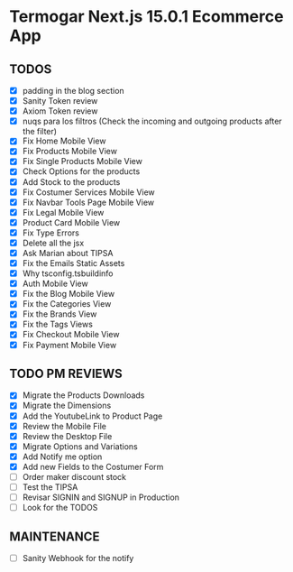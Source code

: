 # Termogar Next.js 15.0.1 Ecommerce App

## TODOS

- [x] padding in the blog section
- [x] Sanity Token review
- [x] Axiom Token review
- [x] nuqs para los filtros (Check the incoming and outgoing products after the filter)
- [x] Fix Home Mobile View
- [x] Fix Products Mobile View
- [x] Fix Single Products Mobile View
- [x] Check Options for the products
- [x] Add Stock to the products
- [x] Fix Costumer Services Mobile View
- [x] Fix Navbar Tools Page Mobile View
- [x] Fix Legal Mobile View
- [x] Product Card Mobile View
- [x] Fix Type Errors
- [x] Delete all the jsx
- [x] Ask Marian about TIPSA
- [x] Fix the Emails Static Assets
- [x] Why tsconfig.tsbuildinfo
- [x] Auth Mobile View
- [x] Fix the Blog Mobile View
- [x] Fix the Categories View
- [x] Fix the Brands View
- [x] Fix the Tags Views
- [x] Fix Checkout Mobile View
- [x] Fix Payment Mobile View

## TODO PM REVIEWS

- [x] Migrate the Products Downloads
- [x] Migrate the Dimensions
- [x] Add the YoutubeLink to Product Page
- [x] Review the Mobile File
- [x] Review the Desktop File
- [x] Migrate Options and Variations
- [x] Add Notify me option
- [x] Add new Fields to the Costumer Form
- [ ] Order maker discount stock
- [ ] Test the TIPSA
- [ ] Revisar SIGNIN and SIGNUP in Production
- [ ] Look for the TODOS

## MAINTENANCE

- [ ] Sanity Webhook for the notify
